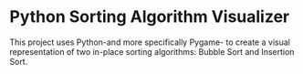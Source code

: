 # Python Sorting Algorithm Visualizer

This project uses Python-and more specifically Pygame- to create a visual representation of two in-place sorting algorithms: Bubble Sort and Insertion Sort.
